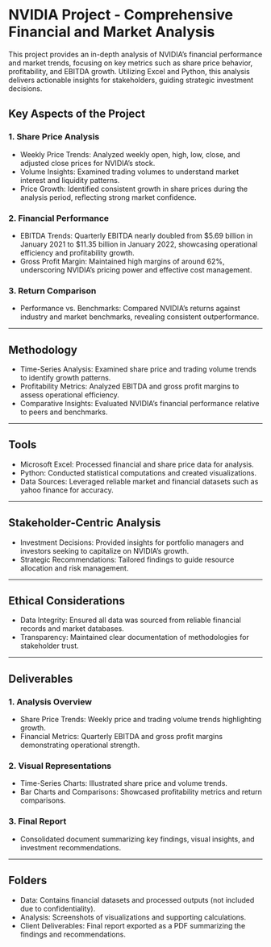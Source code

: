# NVIDIA Project - Comprehensive Financial and Market Analysis

This project provides an in-depth analysis of NVIDIA’s financial performance and market trends, focusing on key metrics such as share price behavior, profitability, and EBITDA growth. Utilizing Excel and Python, this analysis delivers actionable insights for stakeholders, guiding strategic investment decisions.

## Key Aspects of the Project

### 1. Share Price Analysis
- Weekly Price Trends: Analyzed weekly open, high, low, close, and adjusted close prices for NVIDIA’s stock.
- Volume Insights: Examined trading volumes to understand market interest and liquidity patterns.
- Price Growth: Identified consistent growth in share prices during the analysis period, reflecting strong market confidence.

### 2. Financial Performance
- EBITDA Trends: Quarterly EBITDA nearly doubled from $5.69 billion in January 2021 to $11.35 billion in January 2022, showcasing operational efficiency and profitability growth.
- Gross Profit Margin: Maintained high margins of around 62%, underscoring NVIDIA’s pricing power and effective cost management.

### 3. Return Comparison
- Performance vs. Benchmarks: Compared NVIDIA’s returns against industry and market benchmarks, revealing consistent outperformance.

---

## Methodology

- Time-Series Analysis: Examined share price and trading volume trends to identify growth patterns.
- Profitability Metrics: Analyzed EBITDA and gross profit margins to assess operational efficiency.
- Comparative Insights: Evaluated NVIDIA’s financial performance relative to peers and benchmarks.

---

## Tools

- Microsoft Excel: Processed financial and share price data for analysis.
- Python: Conducted statistical computations and created visualizations.
- Data Sources: Leveraged reliable market and financial datasets such as yahoo finance for accuracy.

---

## Stakeholder-Centric Analysis

- Investment Decisions: Provided insights for portfolio managers and investors seeking to capitalize on NVIDIA’s growth.
- Strategic Recommendations: Tailored findings to guide resource allocation and risk management.

---

## Ethical Considerations

- Data Integrity: Ensured all data was sourced from reliable financial records and market databases.
- Transparency: Maintained clear documentation of methodologies for stakeholder trust.

---

## Deliverables

### 1. Analysis Overview
- Share Price Trends: Weekly price and trading volume trends highlighting growth.
- Financial Metrics: Quarterly EBITDA and gross profit margins demonstrating operational strength.

### 2. Visual Representations
- Time-Series Charts: Illustrated share price and volume trends.
- Bar Charts and Comparisons: Showcased profitability metrics and return comparisons.

### 3. Final Report
- Consolidated document summarizing key findings, visual insights, and investment recommendations.

---

## Folders

- Data: Contains financial datasets and processed outputs (not included due to confidentiality).
- Analysis: Screenshots of visualizations and supporting calculations.
- Client Deliverables: Final report exported as a PDF summarizing the findings and recommendations.
